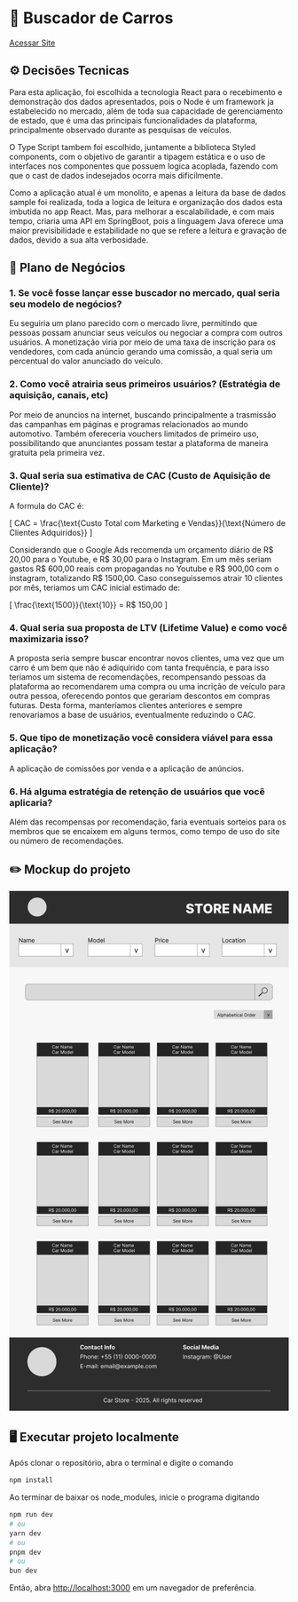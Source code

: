 # 🚗 Buscador de Carros

[Acessar Site](https://imoutofbounds.github.io/Buscador-de-Carros/)

## ⚙️ Decisões  Tecnicas
Para esta aplicação, foi escolhida a tecnologia React para o recebimento e demonstração dos dados apresentados, pois o Node é um framework ja estabelecido no mercado, além de toda sua capacidade de gerenciamento de estado, que é uma das principais funcionalidades da plataforma, principalmente observado durante as pesquisas de veículos.

O Type Script tambem foi escolhido, juntamente a biblioteca Styled components, com o objetivo de garantir a tipagem estática e o uso de interfaces nos componentes que possuem logica acoplada, fazendo com que o cast de dados indesejados ocorra mais dificilmente.

Como a aplicação atual é um monolito, e apenas a leitura da base de dados sample foi realizada, toda a logica de leitura e organização dos dados esta imbutida no app React. Mas, para melhorar a escalabilidade, e com mais tempo, criaria uma API em SpringBoot, pois a linguagem Java oferece uma maior previsibilidade e estabilidade no que se refere a leitura e gravação de dados, devido a sua alta verbosidade. 

## 💼 Plano de Negócios

### 1. Se você fosse lançar esse buscador no mercado, qual seria seu modelo de negócios?
Eu seguiria um plano parecido com o mercado livre, permitindo que pessoas possam anunciar seus veículos ou negociar a compra com outros usuários. A monetização viria por meio de uma taxa de inscrição para os vendedores, com cada anúncio gerando uma comissão, a qual seria um percentual do valor anunciado do veículo.

### 2. Como você atrairia seus primeiros usuários? (Estratégia de aquisição, canais, etc)
Por meio de anuncios na internet, buscando principalmente a trasmissão das campanhas em páginas e programas relacionados ao mundo automotivo. Também ofereceria vouchers limitados de primeiro uso, possibilitando que anunciantes possam testar a plataforma de maneira gratuita pela primeira vez. 

### 3. Qual seria sua estimativa de CAC (Custo de Aquisição de Cliente)?
A formula do CAC é:

\[
CAC = \frac{\text{Custo Total com Marketing e Vendas}}{\text{Número de Clientes Adquiridos}}
\]

Considerando que o Google Ads recomenda um orçamento diário de R$ 20,00 para o Youtube, e R$ 30,00 para o Instagram. Em um mês seriam gastos R$ 600,00 reais com propagandas no Youtube e R$ 900,00 com o instagram, totalizando R$ 1500,00. Caso conseguissemos atrair 10 clientes por mês, teriamos um CAC inicial estimado de:

\[
\frac{\text{1500}}{\text{10}} = R$ 150,00
\]

### 4. Qual seria sua proposta de LTV (Lifetime Value) e como você maximizaria isso?
A proposta seria sempre buscar encontrar novos clientes, uma vez que um carro é um bem que não é adiquirido com tanta frequência, e para isso teríamos um sistema de recomendações, recompensando pessoas da plataforma ao recomendarem uma compra ou uma incrição de veículo para outra pessoa, oferecendo pontos que gerariam descontos em compras futuras. Desta forma, manteríamos clientes anteriores e sempre renovariamos a base de usuários, eventualmente reduzindo o CAC.

### 5. Que tipo de monetização você considera viável para essa aplicação?
A aplicação de comissões por venda e a aplicação de anúncios.

### 6. Há alguma estratégia de retenção de usuários que você aplicaria?
Além das recompensas por recomendação, faria eventuais sorteios para os membros que se encaixem em alguns termos, como tempo de uso do site ou número de recomendações.

## ✏️ Mockup do projeto

![alt text](img/mockup.png)

## 🖥️ Executar projeto localmente

Após clonar o repositório, abra o terminal e digite o comando

```bash
npm install
```

Ao terminar de baixar os node_modules, inicie o programa digitando

```bash
npm run dev
# ou
yarn dev
# ou
pnpm dev
# ou
bun dev
```

Então, abra [http://localhost:3000](http://localhost:3000) em um navegador de preferência.